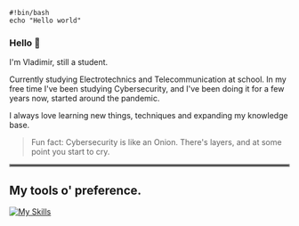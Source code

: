     #!bin/bash
    echo "Hello world"
### Hello 👋
I'm Vladimir, still a student. 

Currently studying Electrotechnics and Telecommunication at school.
In my free time I've been studying Cybersecurity, and I've been doing it for a few years now, started around the pandemic.

I always love learning new things, techniques and expanding my knowledge base.

> Fun fact: Cybersecurity is like an Onion. There's layers, and at some point you start to cry.



<hr style="border:2px solid gray">

## My tools o' preference.
[![My Skills](https://skills.thijs.gg/icons?i=linux,bash,py,mysql,github,arduino,docker,?theme=dark)](https://skills.thijs.gg)
